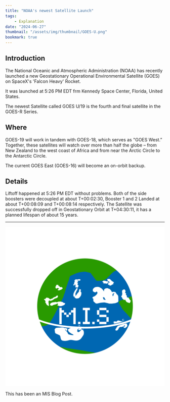 ```yaml
---
title: "NOAA's newest Satellite Launch"
tags:
    - Explanation
date: "2024-06-27"
thumbnail: "/assets/img/thumbnail/GOES-U.png"
bookmark: true
---
```


## Introduction

The National Oceanic and Atmospheric Administration (NOAA) has recently launched a new Geostationary Operational Environmental Satellite (GOES) on SpaceX's 'Falcon Heavy' Rocket.

It was launched at 5:26 PM EDT frm Kennedy Space Center, Florida, United States.

The newest Satellite called GOES U/19 is the fourth and final satellite in the GOES-R Series.

## Where

GOES-19 will work in tandem with GOES-18, which serves as "GOES West.” Together, these satellites will watch over more than half the globe – from New Zealand to the west coast of Africa and from near the Arctic Circle to the Antarctic Circle. 

The current GOES East (GOES-16) will become an on-orbit backup.

## Details

Liftoff happened at 5:26 PM EDT without problems.
Both of the side boosters were decoupled at about T+00:02:30, Booster 1 and 2 Landed at about T+00:08:09 and T+00:08:14 respectively.
The Satellite was successfully dropped off in Geostationary Orbit at T+04:30:11, it has a planned lifespan of about 15 years.

---

![MIS Logo](/assets/miko.png)

This has been an MIS Blog Post.
